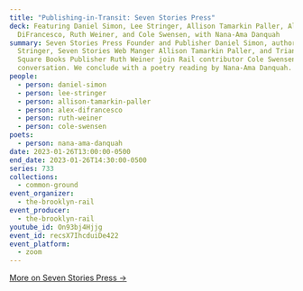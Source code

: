 ```yaml
---
title: "Publishing-in-Transit: Seven Stories Press"
deck: Featuring Daniel Simon, Lee Stringer, Allison Tamarkin Paller, Alex
  DiFrancesco, Ruth Weiner, and Cole Swensen, with Nana-Ama Danquah
summary: Seven Stories Press Founder and Publisher Daniel Simon, author Lee
  Stringer, Seven Stories Web Manger Allison Tamarkin Paller, and Triangle
  Square Books Publisher Ruth Weiner join Rail contributor Cole Swensen for a
  conversation. We conclude with a poetry reading by Nana-Ama Danquah.
people:
  - person: daniel-simon
  - person: lee-stringer
  - person: allison-tamarkin-paller
  - person: alex-difrancesco
  - person: ruth-weiner
  - person: cole-swensen
poets:
  - person: nana-ama-danquah
date: 2023-01-26T13:00:00-0500
end_date: 2023-01-26T14:30:00-0500
series: 733
collections:
  - common-ground
event_organizer:
  - the-brooklyn-rail
event_producer:
  - the-brooklyn-rail
youtube_id: On93bj4Hjjg
event_id: recsX7IhcduiDe422
event_platform:
  - zoom
---
```

[M﻿ore on Seven Stories Press →](https://www.sevenstories.com/)